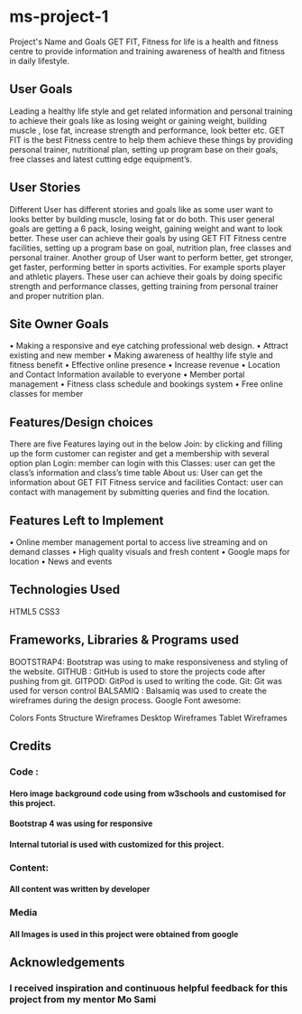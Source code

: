 # ms-project-1
 Project's Name and Goals
GET FIT, Fitness for life is a health and fitness centre to provide information and training awareness of health and fitness in daily lifestyle. 
## User Goals
Leading a healthy life style and get related information and personal training to achieve their goals like as losing weight or gaining weight, building muscle , lose fat, increase strength and performance, look better etc.
GET FIT is the best Fitness centre to help them achieve these things by providing personal trainer, nutritional plan, setting up program base on their goals, free classes and latest cutting edge equipment’s.
## User Stories
Different User has different stories and goals like as some user want to looks better by building muscle, losing fat or do both. This user general goals are getting a 6 pack, losing weight, gaining weight and want to look better.
These user can achieve their goals by using GET FIT Fitness centre facilities, setting up a program base on goal, nutrition plan, free classes and personal trainer.
Another group of User want to perform better, get stronger, get faster, performing better in sports activities. For example sports player and athletic players.
These user can achieve their goals by doing specific strength and performance classes, getting training from personal trainer and proper nutrition plan.
## Site Owner Goals
•	Making a responsive and eye catching professional web design.
•	Attract existing and new member
•	Making awareness of healthy life style and fitness benefit
•	Effective online presence
•	Increase revenue
•	Location and Contact Information available to everyone
•	Member portal management
•	Fitness class schedule and bookings system
•	Free online classes for member
## Features/Design choices
There are five Features laying out in the below
Join: by clicking and filling up the form customer can register and get a membership with several option plan
Login: member can login with this 
Classes: user can get the class’s information and class’s time table
About us: User can get the information about GET FIT Fitness service and facilities
Contact: user can contact with management by submitting queries and find the location. 
## Features Left to Implement
•	Online member management portal to access live streaming and on demand classes
•	High quality visuals and fresh content
•	Google maps for location
•	News and events

## Technologies Used
HTML5
CSS3
## Frameworks, Libraries & Programs used
BOOTSTRAP4: Bootstrap was using to make responsiveness and styling of the website.
GITHUB : GitHub is used to store the projects code after pushing from git.
GITPOD: GitPod is used to writing the code.
Git: Git was used for verson control
BALSAMIQ : Balsamiq was used to create the wireframes during the design process.
Google Font awesome:

Colors
Fonts
Structure
Wireframes
Desktop Wireframes
Tablet Wireframes

## Credits
### Code :
#### Hero image background code using from w3schools and customised for this project.
#### Bootstrap 4 was using for responsive 
#### Internal tutorial is used with customized for this project.
### Content:
#### All content was written by developer

### Media
 ####   All Images is used in this project were obtained from google
## Acknowledgements
  ### I received inspiration and continuous helpful feedback for this project from my mentor Mo Sami

